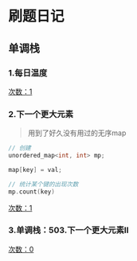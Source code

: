 # 刷题日记

## 单调栈

### 1.每日温度

[次数：1](.\problems\0739.每日温度.md)

### 2.下一个更大元素

> 用到了好久没有用过的无序map
```C++
// 创建
unordered_map<int, int> mp;

map[key] = val;

// 统计某个键的出现次数
mp.count(key)
```

[次数：1](./problems/0496.下一个更大元素I.md)

### 3.单调栈：503.下一个更大元素II

[次数：0](./problems/0503.下一个更大元素II.md)